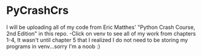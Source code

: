 # PyCrashCrs
I will be uploading all of my code from Eric Matthes' "Python Crash Course, 2nd Edition" in this repo.
-Click on venv to see all of my work from chapters 1-4, It wasn't until chapter 5 that I realized I do not need to be storing my programs in venv...sorry I'm a noob :)
